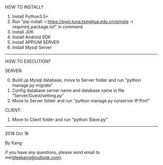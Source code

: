 HOW TO INSTALL?

1.  Install Python3.5+
2.  Run "pip install -i https://pypi.tuna.tsinghua.edu.cn/simple -r required_package.txt" in command
3.  Install JDK
4.  Install Android SDK
5.  Install APPIUM SERVER
6.  Install Mysql Server

-------------------------------------------------------------------------
HOW TO EXECUTION?

SERVER:

0.  Build up Mysql database, move to Server folder and run "python manage.py migrate"
1.  Config database server name and database name in file "Server/Guest/setting.py"
2.  Move to Server folder and run "python manage.py runserver IP:Port"


CLIENT:

1.  Move to Client folder and run "python Slave.py"


-----------------------------------------------------------------------------
2018 Oct 18

By Kang

if you have any questions, please send email to me(jjleekang@outlook.com).
